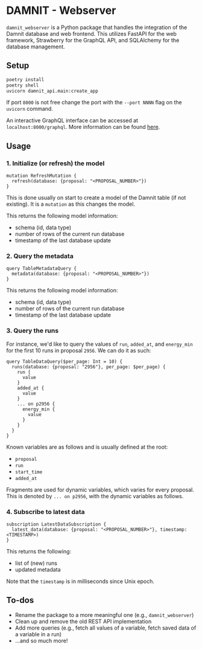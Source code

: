 # DAMNIT - Webserver
`damnit_webserver` is a Python package that handles the integration of the Damnit database and web frontend. This utilizes FastAPI for the web framework, Strawberry for the GraphQL API, and SQLAlchemy for the database management.

## Setup

```sh
poetry install
poetry shell
uvicorn damnit_api.main:create_app
```

If port `8000` is not free change the port with the `--port NNNN` flag on the `uvicorn` command.

An interactive GraphQL interface can be accessed at `localhost:8000/graphql`.
More information can be found [here](https://github.com/graphql/graphiql/tree/main/packages/graphiql).


## Usage

### 1. Initialize (or refresh) the model
```gql
mutation RefreshMutation {
  refresh(database: {proposal: "<PROPOSAL_NUMBER>"})
}
```

This is done usually on start to create a model of the Damnit table (if not existing). It is a `mutation` as this changes the model.

This returns the following model information:
- schema (id, data type)
- number of rows of the current run database
- timestamp of the last database update


### 2. Query the metadata

```gql
query TableMetadataQuery {
  metadata(database: {proposal: "<PROPOSAL_NUMBER>"})
}
```

This returns the following model information:
- schema (id, data type)
- number of rows of the current run database
- timestamp of the last database update


### 3. Query the runs

For instance, we'd like to query the values of `run`, `added_at`, and
`energy_min` for the first 10 runs in proposal `2956`. We can do it as such:

```gql
query TableDataQuery($per_page: Int = 10) {
  runs(database: {proposal: "2956"}, per_page: $per_page) {
    run {
      value
    }
    added_at {
      value
    }
    ... on p2956 {
      energy_min {
        value
      }
    }
  }
}
```

Known variables are as follows and is usually defined at the root:
- `proposal`
- `run`
- `start_time`
- `added_at`

Fragments are used for dynamic variables, which varies for every proposal.
This is denoted by `... on p2956`, with the dynamic variables as follows. 

### 4. Subscribe to latest data

```gql
subscription LatestDataSubscription {
  latest_data(database: {proposal: "<PROPOSAL_NUMBER>"}, timestamp: <TIMESTAMP>) 
}
```

This returns the following:
- list of (new) runs
- updated metadata

Note that the `timestamp` is in milliseconds since Unix epoch.

## To-dos
- Rename the package to a more meaningful one (e.g., `damnit_webserver`)
- Clean up and remove the old REST API implementation
- Add more queries (e.g., fetch all values of a variable, fetch saved data of a variable in a run)
- ...and so much more!
